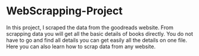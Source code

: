 # WebScrapping-Project
In this project, I scraped the data from the goodreads website. From scrapping data you will get all the basic details of books directly. You do not have to go and find all details you can get easily all the details on one file. Here you can also learn how to scrap data from any website.
